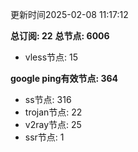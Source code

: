 更新时间2025-02-08 11:17:12

**总订阅: 22**
**总节点: 6006**
- vless节点: 15

**google ping有效节点: 364**
- ss节点: 316
- trojan节点: 22
- v2ray节点: 25
- ssr节点: 1
